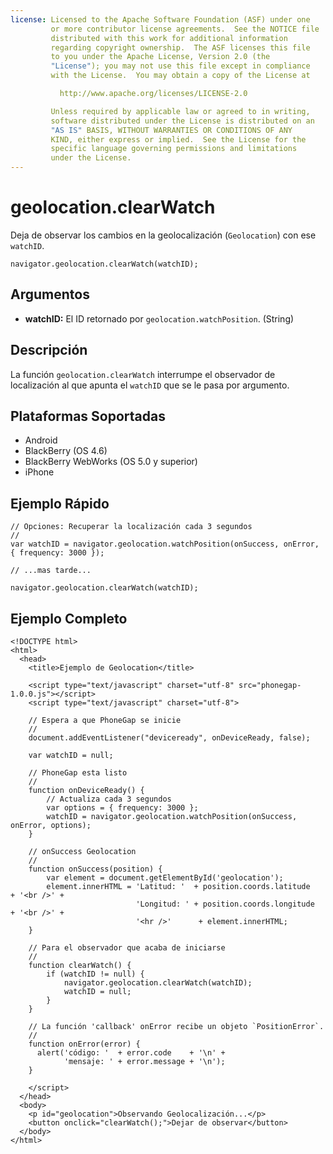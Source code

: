 ```yaml
---
license: Licensed to the Apache Software Foundation (ASF) under one
         or more contributor license agreements.  See the NOTICE file
         distributed with this work for additional information
         regarding copyright ownership.  The ASF licenses this file
         to you under the Apache License, Version 2.0 (the
         "License"); you may not use this file except in compliance
         with the License.  You may obtain a copy of the License at

           http://www.apache.org/licenses/LICENSE-2.0

         Unless required by applicable law or agreed to in writing,
         software distributed under the License is distributed on an
         "AS IS" BASIS, WITHOUT WARRANTIES OR CONDITIONS OF ANY
         KIND, either express or implied.  See the License for the
         specific language governing permissions and limitations
         under the License.
---
```


geolocation.clearWatch
======================

Deja de observar los cambios en la geolocalización (`Geolocation`) con ese `watchID`.

    navigator.geolocation.clearWatch(watchID);

Argumentos
----------

- __watchID:__ El ID retornado por `geolocation.watchPosition`. (String)

Descripción
-----------

La función `geolocation.clearWatch` interrumpe el observador de localización al que apunta el `watchID` que se le pasa por argumento.

Plataformas Soportadas
----------------------

- Android
- BlackBerry (OS 4.6)
- BlackBerry WebWorks (OS 5.0 y superior)
- iPhone

Ejemplo Rápido
--------------

    // Opciones: Recuperar la localización cada 3 segundos
    //
    var watchID = navigator.geolocation.watchPosition(onSuccess, onError, { frequency: 3000 });

    // ...mas tarde...

    navigator.geolocation.clearWatch(watchID);


Ejemplo Completo
----------------

    <!DOCTYPE html>
    <html>
      <head>
        <title>Ejemplo de Geolocation</title>

        <script type="text/javascript" charset="utf-8" src="phonegap-1.0.0.js"></script>
        <script type="text/javascript" charset="utf-8">

        // Espera a que PhoneGap se inicie
        //
        document.addEventListener("deviceready", onDeviceReady, false);

        var watchID = null;

        // PhoneGap esta listo
        //
        function onDeviceReady() {
            // Actualiza cada 3 segundos
            var options = { frequency: 3000 };
            watchID = navigator.geolocation.watchPosition(onSuccess, onError, options);
        }
    
        // onSuccess Geolocation
        //
        function onSuccess(position) {
            var element = document.getElementById('geolocation');
            element.innerHTML = 'Latitud: '  + position.coords.latitude      + '<br />' +
                                'Longitud: ' + position.coords.longitude     + '<br />' +
                                '<hr />'      + element.innerHTML;
        }

        // Para el observador que acaba de iniciarse
        // 
        function clearWatch() {
            if (watchID != null) {
                navigator.geolocation.clearWatch(watchID);
                watchID = null;
            }
        }
    
	    // La función 'callback' onError recibe un objeto `PositionError`.
	    //
	    function onError(error) {
	      alert('código: '  + error.code    + '\n' +
	            'mensaje: ' + error.message + '\n');
	    }

        </script>
      </head>
      <body>
        <p id="geolocation">Observando Geolocalización...</p>
    	<button onclick="clearWatch();">Dejar de observar</button>     
      </body>
    </html>

